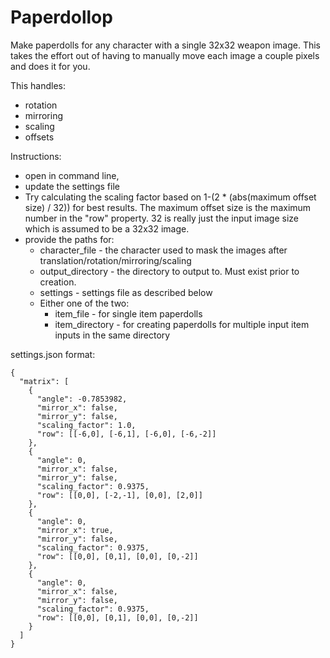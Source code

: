# Paperdollop

Make paperdolls for any character with a single 32x32 weapon image.
This takes the effort out of having to manually move each image a couple pixels and does it for you.

This handles:
- rotation
- mirroring
- scaling
- offsets

Instructions:
- open in command line,
- update the settings file 
- Try calculating the scaling factor based on 1-(2 * (abs(maximum offset size) / 32)) for best results.
  The maximum offset size is the maximum number in the "row" property.
  32 is really just the input image size which is assumed to be a 32x32 image.
- provide the paths for:
  - character_file - the character used to mask the images after translation/rotation/mirroring/scaling
  - output_directory - the directory to output to. Must exist prior to creation.
  - settings - settings file as described below
  - Either one of the two:
    - item_file - for single item paperdolls
    - item_directory - for creating paperdolls for multiple input item inputs in the same directory
  

settings.json format: 

    {
      "matrix": [
        {
          "angle": -0.7853982,
          "mirror_x": false,
          "mirror_y": false,
          "scaling_factor": 1.0,
          "row": [[-6,0], [-6,1], [-6,0], [-6,-2]]
        },
        {
          "angle": 0,
          "mirror_x": false,
          "mirror_y": false,
          "scaling_factor": 0.9375,
          "row": [[0,0], [-2,-1], [0,0], [2,0]]
        },
        {
          "angle": 0,
          "mirror_x": true,
          "mirror_y": false,
          "scaling_factor": 0.9375,
          "row": [[0,0], [0,1], [0,0], [0,-2]]
        },
        {
          "angle": 0,
          "mirror_x": false,
          "mirror_y": false,
          "scaling_factor": 0.9375,
          "row": [[0,0], [0,1], [0,0], [0,-2]]
        }
      ]
    }